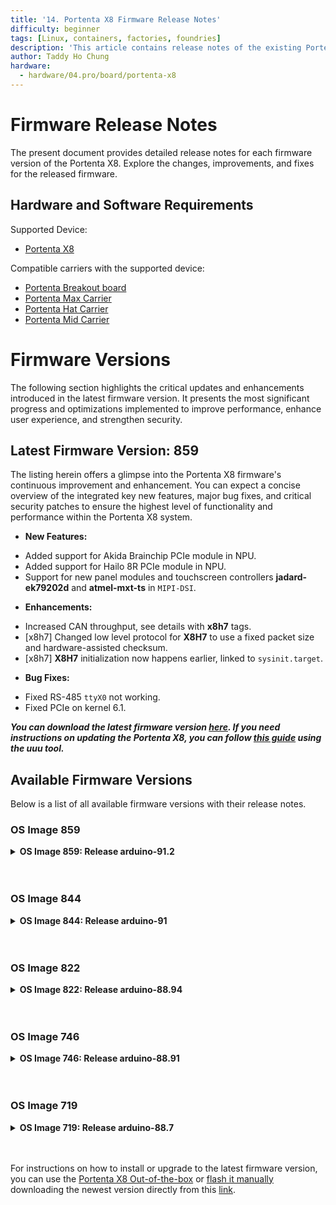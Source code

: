 ```yaml
---
title: '14. Portenta X8 Firmware Release Notes'
difficulty: beginner
tags: [Linux, containers, factories, foundries]
description: 'This article contains release notes of the existing Portenta X8 firmwares.'
author: Taddy Ho Chung
hardware:
  - hardware/04.pro/board/portenta-x8
---
```


# Firmware Release Notes

The present document provides detailed release notes for each firmware version of the Portenta X8. Explore the changes, improvements, and fixes for the released firmware.

## Hardware and Software Requirements

Supported Device:

- [Portenta X8](https://store.arduino.cc/portenta-x8)

Compatible carriers with the supported device:

- [Portenta Breakout board](https://store.arduino.cc/portenta-breakout)
- [Portenta Max Carrier](http://store.arduino.cc/portenta-max-carrier)
- [Portenta Hat Carrier](https://store.arduino.cc/products/portenta-hat-carrier)
- [Portenta Mid Carrier](https://store.arduino.cc/products/portenta-mid-carrier)

# Firmware Versions
The following section highlights the critical updates and enhancements introduced in the latest firmware version. It presents the most significant progress and optimizations implemented to improve performance, enhance user experience, and strengthen security.

## Latest Firmware Version: __859__

The listing herein offers a glimpse into the Portenta X8 firmware's continuous improvement and enhancement. You can expect a concise overview of the integrated key new features, major bug fixes, and critical security patches to ensure the highest level of functionality and performance within the Portenta X8 system.

* **New Features:**
- Added support for Akida Brainchip PCIe module in NPU.
- Added support for Hailo 8R PCIe module in NPU.
- Support for new panel modules and touchscreen controllers **jadard-ek79202d** and **atmel-mxt-ts** in `MIPI-DSI`.

* **Enhancements:**
- Increased CAN throughput, see details with **x8h7** tags.
- [x8h7] Changed low level protocol for **X8H7** to use a fixed packet size and hardware-assisted checksum.
- [x8h7] **X8H7** initialization now happens earlier, linked to `sysinit.target`.

* **Bug Fixes:**
- Fixed RS-485 `ttyX0` not working.
- Fixed PCIe on kernel 6.1.

***__You can download the latest firmware version [here](https://downloads.arduino.cc/portentax8image/image-latest.tar.gz).__ If you need instructions on updating the Portenta X8, you can follow [this guide](https://docs.arduino.cc/tutorials/portenta-x8/user-manual#update-using-uuu-tool) using the __uuu__ tool.***

## Available Firmware Versions

Below is a list of all available firmware versions with their release notes.

### OS Image 859

<details>
  <summary><strong>OS Image 859: Release arduino-91.2</strong></summary>

#### Image Access
  - Full image [download](https://downloads.arduino.cc/portentax8image/859.tar.gz)

#### New Features
  - Added support for Akida Brainchip PCIe module in NPU.
  - Added support for Hailo 8R PCIe module in NPU.
  - Support for new panel modules and touchscreen controllers **jadard-ek79202d** and **atmel-mxt-ts** in `MIPI-DSI`.

#### Enhancements
  - Increased CAN throughput, see details with **x8h7** tags.
  - [x8h7] Changed low level protocol for **X8H7** to use a fixed packet size and hardware-assisted checksum.
  - [x8h7] **X8H7** initialization now happens earlier, linked to `sysinit.target`.

#### Bug Fixes
  - Fixed RS-485 `ttyX0` not working.
  - Fixed PCIe on kernel 6.1.

#### Additional Notes
  - Based on [LmP v91](https://foundries.io/products/releases/91/). It is based on the Yocto manifest. For docker-compose apps, check out [here](https://github.com/arduino/portenta-containers/tree/release).

</details>
<br></br>

### OS Image 844

<details>
  <summary><strong>OS Image 844: Release arduino-91</strong></summary>

#### Image Access
  - Full image [download](https://downloads.arduino.cc/portentax8image/844.tar.gz)

#### New Features
  - Implemented a configurable *NCM* gadget from `/etc/default/usbgx` .
  - Created *udev* rules to map devices with Arduino standard names.

#### Enhancements
  - Updated Wi-Fi® chipset 1DX firmware.
  - Enabled GPU and VPUs through the `ov_som_gpu_vpus` overlay.
  - Allowed dynamic frequency scaling (*DVFS*) to scale system frequency down to 100 MHz per core.
  - Upgraded CAN and X8H7 in general with the latest source and firmware.

#### Bug Fixes
  - Fixed **EC200A-EU** *udev* rules and *systemd* services.

#### Security Updates
  - Forced password change at first login.

#### Additional Notes
  - *xterm* and *resize* are now performed by default in **`.bashrc`** for a better shell experience.
  - Based on [LmP v91](https://foundries.io/products/releases/91/). It is based on the Yocto manifest. For docker-compose apps, check out [here](https://github.com/arduino/portenta-containers/tree/release).

</details>
<br></br>

### OS Image 822

<details>
  <summary><strong>OS Image 822: Release arduino-88.94</strong></summary>

#### Image Access
  - Full image [download](https://downloads.arduino.cc/portentax8image/822.tar.gz)

#### New Features
  - Added `libgpiod` to enhance functionality across both software images.
  - Introduced support for **EC200A-EU** in *ModemManager*, expanding compatibility.

#### Enhancements
  - Enhanced *ModemManager* scripts to manage USB modem power cycles more effectively using `gpiod`.
  - Implemented the `aklite-offline` run command post-update for streamlined offline operations.

#### Bug Fixes
  - Resolved an issue where the U-Boot environment in RAM was inadvertently modified even when `carrier_custom` was set to **1**.

#### Security Updates
  - Decided against integrating SE05x support in *lmp-base* to maintain security standards.

#### Additional Notes
  - Disabled the PCIe connector by default and removed the `sara-r4` overlay to simplify device tree configurations.
  - Downgraded CAN and (X8H7) in general to align with arduino-88.91 specifications (tag: 746-portenta-x8) due to regression issues stemming from new Linux driver/firmware updates.
  - Based on [LmP v88](https://foundries.io/products/releases/88/). It is based on the Yocto manifest. For docker-compose apps, check out [here](https://github.com/arduino/portenta-containers/tree/release).

</details>
<br></br>

### OS Image 746

<details>
  <summary><strong>OS Image 746: Release arduino-88.91</strong></summary>

#### Image Access
  - Full image [download](https://downloads.arduino.cc/portentax8image/746.tar.gz)

#### New Features
  - Added the Portenta HAT Carrier support
  - Added experimental support for Ditto

#### Enhancements
  - Improved bridge implementation (X8H7)

#### Bug Fixes
  - _u-boot env_ accessible in devel images
  - Patches for CAN bus protocol

#### Security Updates
  - Security patches and updates to enhance protection.

#### Additional Notes
  - Based on [LmP v88](https://foundries.io/products/releases/88/). It is based on the Yocto manifest. For docker-compose apps, check out [here](https://github.com/arduino/portenta-containers/tree/release).

</details>
<br></br>

### OS Image 719
<details>
  <summary><strong>OS Image 719: Release arduino-88.7</strong></summary>

#### Image Access
  - Full image [download](https://downloads.arduino.cc/portentax8image/719.tar.gz)

#### New Features
  - Added PWM fan support
  - Added Pika Spark support
  - Experimental support for RPi v3.0 (imx708) (V4L2, I2C)
  - Support Bayer bggr 10-bit in bsp, courtesy of NXP (Weiping Liu) (V4L2, GSTREAMER)

#### Enhancements
  - Improved RPi v1.3 (ov5647_mipi) and reaching 30fps (V4L2, I2C)
  - Improved RPi v2.1 (imx219) (V4L2, I2C)

#### Bug Fixes
  - Patches CAN bus TX issues

#### Additional Notes
  - Based on [LmP v88](https://foundries.io/products/releases/88/). This is based on the Yocto manifest. For docker-compose apps, check out [here](https://github.com/arduino/portenta-containers/tree/release).

</details>
<br></br>

For instructions on how to install or upgrade to the latest firmware version, you can use the [Portenta X8 Out-of-the-box](https://docs.arduino.cc/tutorials/portenta-x8/user-manual#out-of-the-box-experience) or [flash it manually](https://docs.arduino.cc/tutorials/portenta-x8/user-manual#update-using-uuu-tool) downloading the newest version directly from this [link](https://downloads.arduino.cc/portentax8image/image-latest.tar.gz).
